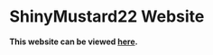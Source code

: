 # ShinyMustard22 Website

**This website can be viewed [here](https://shinymustard22.github.io/MyWebsite/).**
